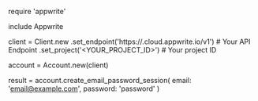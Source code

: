 require 'appwrite'

include Appwrite

client = Client.new
    .set_endpoint('https://<REGION>.cloud.appwrite.io/v1') # Your API Endpoint
    .set_project('<YOUR_PROJECT_ID>') # Your project ID

account = Account.new(client)

result = account.create_email_password_session(
    email: 'email@example.com',
    password: 'password'
)
